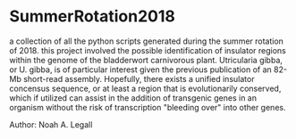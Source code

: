 # SummerRotation2018
a collection of all the python scripts generated during the summer rotation of 2018.
this project involved the possible identification of insulator regions within the genome of
the bladderwort carnivorous plant. Utricularia gibba, or U. gibba, is of particular interest given the previous publication of an 82-Mb short-read assembly. 
Hopefully, there exists a unified insulator concensus sequence, or at least a region that is evolutionarily conserved, which if utilized can assist in the addition of transgenic genes in an organism without the risk of transcription "bleeding over" into other genes.

Author: Noah A. Legall
